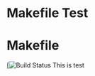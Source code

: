 # Makefile Test
Makefile
=======
[![Build Status](https://github.com/xuegangliu/test-makefile)
This is test
